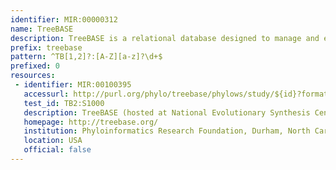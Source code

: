 ```yaml
---
identifier: MIR:00000312
name: TreeBASE
description: TreeBASE is a relational database designed to manage and explore information on phylogenetic relationships. It includes phylogenetic trees and data matrices, together with information about the relevant publication, taxa, morphological and sequence-based characters, and published analyses. Data in TreeBASE are exposed to the public if they are used in a publication that is in press or published in a peer-reviewed scientific journal, etc.
prefix: treebase
pattern: ^TB[1,2]?:[A-Z][a-z]?\d+$
prefixed: 0
resources:
 - identifier: MIR:00100395
   accessurl: http://purl.org/phylo/treebase/phylows/study/${id}?format=html
   test_id: TB2:S1000
   description: TreeBASE (hosted at National Evolutionary Synthesis Center)
   homepage: http://treebase.org/
   institution: Phyloinformatics Research Foundation, Durham, North Carolina
   location: USA
   official: false
---
```

